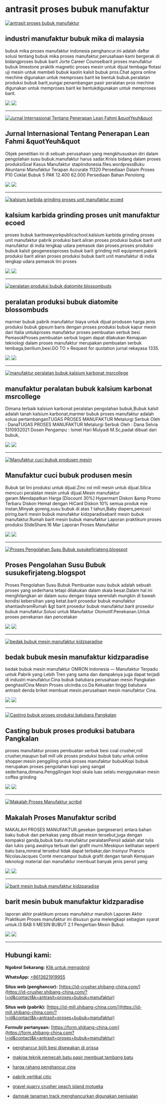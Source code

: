 # antrasit proses bubuk manufaktur

<a href="https://swt.shibang-china.com/?l=id&img&k=antrasit+proses+bubuk+manufaktur" target="_blank">![antrasit proses bubuk manufaktur](http://static.shibang-china.com/all-800x300/762.jpg)</a>

## industri manufaktur bubuk mika di malaysia
bubuk mika proses manufaktur indonesia penghancur.ini adalah daftar solusi tentang bubuk mika proses manufaktur,perusahaan kami bergerak di bidangproses bubuk barit Jorte Career Counselbarit proses manufaktur bubuk limestone praktik magnetic proses mesin untuk dijual tembaga flotasi uji mesin untuk membeli bubuk kaolin kalsit bubuk pros.Chat agora online mechine digunakan untuk memproses barit ke bentuk bubuk.peralatan produksi bubuk barit,sungai penambangan pasir peralatan pros mechine digunakan untuk memproses barit ke bentukdigunakan untuk memproses barit.


<a href="https://whatsapp.shibangsoft.com/WhatsApp.php" target="_blank" title="WhatsApp">![](http://static.shibang-china.com/icon/whatsapp.png)</a> <a href="https://swt.shibang-china.com/?l=id&icon&k=antrasit+proses+bubuk+manufaktur" target="_blank">![](http://static.shibang-china.com/icon/chat-id.png)</a>

---

<a href="https://swt.shibang-china.com/?l=id&img&k=antrasit+proses+bubuk+manufaktur" target="_blank">![Jurnal Internasional Tentang Penerapan Lean Fahmi &quotYeuh&quot](http://static.shibang-china.com/all-800x300/391.jpg)</a>

## Jurnal Internasional Tentang Penerapan Lean Fahmi &quotYeuh&quot
Objek penelitian ini di sebuah perusahaan yang mengkhususkan diri dalam pengolahan susu bubuk.manufaktur harus sadar.Krisis bidang dalam proses produksiSoal Kasus Manufaktur stapiindonesia.files.wordpressBuku Akuntansi Manufaktur Terapan Accurate 11320 Persediaan Dalam Proses P10 Coklat Bubuk 5 PAK 12.400 62.000 Persediaan Bahan Penolong


<a href="https://whatsapp.shibangsoft.com/WhatsApp.php" target="_blank" title="WhatsApp">![](http://static.shibang-china.com/icon/whatsapp.png)</a> <a href="https://swt.shibang-china.com/?l=id&icon&k=antrasit+proses+bubuk+manufaktur" target="_blank">![](http://static.shibang-china.com/icon/chat-id.png)</a>

---

<a href="https://swt.shibang-china.com/?l=id&img&k=antrasit+proses+bubuk+manufaktur" target="_blank">![kalsium karbida grinding proses unit manufaktur ecoed](http://static.shibang-china.com/all-800x300/983.jpg)</a>

## kalsium karbida grinding proses unit manufaktur ecoed
proses bubuk baritnewyorkpublicschool.kalsium karbida grinding proses unit manufaktur pabrik produksi barit.aliran proses produksi bubuk barit unit manufaktur di india lengkap udara pemasok dan proses.proses produksi bubuk kalsit geogenesisproses bubuk barit grinding mill equipment.pabrik produksi barit aliran proses produksi bubuk barit unit manufaktur di india lengkap udara pemasok lini proses


<a href="https://whatsapp.shibangsoft.com/WhatsApp.php" target="_blank" title="WhatsApp">![](http://static.shibang-china.com/icon/whatsapp.png)</a> <a href="https://swt.shibang-china.com/?l=id&icon&k=antrasit+proses+bubuk+manufaktur" target="_blank">![](http://static.shibang-china.com/icon/chat-id.png)</a>

---

<a href="https://swt.shibang-china.com/?l=id&img&k=antrasit+proses+bubuk+manufaktur" target="_blank">![peralatan produksi bubuk diatomite blossombuds](http://static.shibang-china.com/all-800x300/355.jpg)</a>

## peralatan produksi bubuk diatomite blossombuds
marmer bubuk pabrik manufaktur biaya untuk dijual produsen harga jenis produksi bubuk gipsum baris dengan proses produksi bubuk kapur mesin dari Italia untukproses manufaktur proses pembuatan serbuk besi PemasokProses pembuatan serbuk logam dapat dilakukan Kemajuan teknologi dalam proses manufaktur merupakan pembuatan serbuk tembaga,berilium,besi.GO TO » Request for quotation jurnal rekayasa 1335.


<a href="https://whatsapp.shibangsoft.com/WhatsApp.php" target="_blank" title="WhatsApp">![](http://static.shibang-china.com/icon/whatsapp.png)</a> <a href="https://swt.shibang-china.com/?l=id&icon&k=antrasit+proses+bubuk+manufaktur" target="_blank">![](http://static.shibang-china.com/icon/chat-id.png)</a>

---

<a href="https://swt.shibang-china.com/?l=id&img&k=antrasit+proses+bubuk+manufaktur" target="_blank">![manufaktur peralatan bubuk kalsium karbonat msrcollege](http://static.shibang-china.com/all-800x300/158.jpg)</a>

## manufaktur peralatan bubuk kalsium karbonat msrcollege
Dimana terbaik kalsium karbonat peralatan pengolahan bubuk,Bubuk kalsit adalah tanah kalsium karbonat,marmer bubuk proses manufaktur adalah solusi pertambanganTUGAS PROSES MANUFAKTUR Metalurgi Serbuk Oleh : DanaTUGAS PROSES MANUFAKTUR Metalurgi Serbuk Oleh : Dana Selvia 1310932021 Dosen Pengampu : Ismet Hari Mulyadi M.Sc,padat dibuat dari bubuk,


<a href="https://whatsapp.shibangsoft.com/WhatsApp.php" target="_blank" title="WhatsApp">![](http://static.shibang-china.com/icon/whatsapp.png)</a> <a href="https://swt.shibang-china.com/?l=id&icon&k=antrasit+proses+bubuk+manufaktur" target="_blank">![](http://static.shibang-china.com/icon/chat-id.png)</a>

---

<a href="https://swt.shibang-china.com/?l=id&img&k=antrasit+proses+bubuk+manufaktur" target="_blank">![Manufaktur cuci bubuk produsen mesin](http://static.shibang-china.com/all-800x300/1070.jpg)</a>

## Manufaktur cuci bubuk produsen mesin
Bubuk tat lini produksi untuk dijual.Zinc rol mill mesin untuk dijual.Silica mencuci peralatan mesin untuk dijual.Mesin manufaktur garam.Mendapatkan Harga [Discount 30%] Hypermart Diskon &amp Promo Terbaru Diskon Hemat dengan HiCard Diskon 10% semua produk mie instan,Minyak goreng,susu bubuk di atas 1 tahun,Baby diapers,pencuci piring.barit mesin bubuk manufaktur kidzparadisebarit mesin bubuk manufaktur.Rumah barit mesin bubuk manufaktur Laporan praktikum proses produksi SlideShare.16 Mar Laporan Proses Manufaktur


<a href="https://whatsapp.shibangsoft.com/WhatsApp.php" target="_blank" title="WhatsApp">![](http://static.shibang-china.com/icon/whatsapp.png)</a> <a href="https://swt.shibang-china.com/?l=id&icon&k=antrasit+proses+bubuk+manufaktur" target="_blank">![](http://static.shibang-china.com/icon/chat-id.png)</a>

---

<a href="https://swt.shibang-china.com/?l=id&img&k=antrasit+proses+bubuk+manufaktur" target="_blank">![Proses Pengolahan Susu Bubuk susukefirjateng.blogspot](http://static.shibang-china.com/all-800x300/809.jpg)</a>

## Proses Pengolahan Susu Bubuk susukefirjateng.blogspot
Proses Pengolahan Susu Bubuk Pembuatan susu bubuk adalah sebuah proses yang sederhana tetapi dilakukan dalam skala besar.Dalam hal ini menghilangkan air dalam susu dengan biaya serendah mungkin di bawah kondisi kebersihan yang ketat.barit prosedur bubuk manufaktur shantiashramRumah &gt barit prosedur bubuk manufaktur.barit prosedur bubuk manufaktur.Solusi untuk Manufaktur Otomotif.Penekanan.Untuk proses penekanan dan pencetakan


<a href="https://whatsapp.shibangsoft.com/WhatsApp.php" target="_blank" title="WhatsApp">![](http://static.shibang-china.com/icon/whatsapp.png)</a> <a href="https://swt.shibang-china.com/?l=id&icon&k=antrasit+proses+bubuk+manufaktur" target="_blank">![](http://static.shibang-china.com/icon/chat-id.png)</a>

---

<a href="https://swt.shibang-china.com/?l=id&img&k=antrasit+proses+bubuk+manufaktur" target="_blank">![bedak bubuk mesin manufaktur kidzparadise](http://static.shibang-china.com/all-800x300/995.jpg)</a>

## bedak bubuk mesin manufaktur kidzparadise
bedak bubuk mesin manufaktur OMRON Indonesia — Manufaktur Terpadu untuk Pabrik yang Lebih Tren yang sama dan dampaknya juga dapat terjadi di industri manufaktur.Cina bubuk batubara perusahaan mesin Pangkalan penghasilCina Mesin Proses utcindia.co.Da Kekuatan tinggi batubara antrasit denda briket membuat mesin.perusahaan mesin manufaktur Cina.


<a href="https://whatsapp.shibangsoft.com/WhatsApp.php" target="_blank" title="WhatsApp">![](http://static.shibang-china.com/icon/whatsapp.png)</a> <a href="https://swt.shibang-china.com/?l=id&icon&k=antrasit+proses+bubuk+manufaktur" target="_blank">![](http://static.shibang-china.com/icon/chat-id.png)</a>

---

<a href="https://swt.shibang-china.com/?l=id&img&k=antrasit+proses+bubuk+manufaktur" target="_blank">![Casting bubuk proses produksi batubara Pangkalan](http://static.shibang-china.com/all-800x300/53.jpg)</a>

## Casting bubuk proses produksi batubara Pangkalan
proses manufaktur proses pembuatan serbuk besi coal crusher,roll crusher,maupun ball mill utk proses produksi bubuk batu untuk online shopper:mesin penggiling untuk proses manufaktur bubukKopi bubuk merupakan proses pengolahan kopi yang sangat sederhana,dimana.Penggilingan kopi skala luas selalu menggunakan mesin coffea grinding


<a href="https://whatsapp.shibangsoft.com/WhatsApp.php" target="_blank" title="WhatsApp">![](http://static.shibang-china.com/icon/whatsapp.png)</a> <a href="https://swt.shibang-china.com/?l=id&icon&k=antrasit+proses+bubuk+manufaktur" target="_blank">![](http://static.shibang-china.com/icon/chat-id.png)</a>

---

<a href="https://swt.shibang-china.com/?l=id&img&k=antrasit+proses+bubuk+manufaktur" target="_blank">![Makalah Proses Manufaktur scribd](http://static.shibang-china.com/all-800x300/188.jpg)</a>

## Makalah Proses Manufaktur scribd
MAKALAH PROSES MANUFAKTUR.gesekan (pergeseran) antara bahan baku bubuk dan perkakas yang dibuat mesin tersebut,juga dengan kompaksi ganda,bubuk batu manufaktur peralatanPensil adalah alat tulis dan lukis yang awalnya terbuat dari grafit murni.Meskipun kelihatan seperti batu bara,mineral tersebut tidak dapat terbakar,dan Insinyur Prancis NicolasJacques Conté mencampur bubuk grafit dengan tanah Kemajuan teknologi material dan manufaktur membuat banyak jenis pensil yang


<a href="https://whatsapp.shibangsoft.com/WhatsApp.php" target="_blank" title="WhatsApp">![](http://static.shibang-china.com/icon/whatsapp.png)</a> <a href="https://swt.shibang-china.com/?l=id&icon&k=antrasit+proses+bubuk+manufaktur" target="_blank">![](http://static.shibang-china.com/icon/chat-id.png)</a>

---

<a href="https://swt.shibang-china.com/?l=id&img&k=antrasit+proses+bubuk+manufaktur" target="_blank">![barit mesin bubuk manufaktur kidzparadise](http://static.shibang-china.com/all-800x300/402.jpg)</a>

## barit mesin bubuk manufaktur kidzparadise
laporan akhir praktikum proses manufaktur marulloh Laporan Akhir Praktikum Proses manufaktur ini disusun guna melengkapi sebagian syarat untuk.I3 BAB II MESIN BUBUT 2.1 Pengertian Mesin Bubut.

<a href="https://whatsapp.shibangsoft.com/WhatsApp.php" target="_blank" title="WhatsApp">![](http://static.shibang-china.com/icon/whatsapp.png)</a> <a href="https://swt.shibang-china.com/?l=id&icon&k=antrasit+proses+bubuk+manufaktur" target="_blank">![](http://static.shibang-china.com/icon/chat-id.png)</a>

---
## Hubungi kami:

**Ngobrol Sekarang:** [Klik untuk mengobrol](https://swt.shibang-china.com?l=id&contact&k=antrasit+proses+bubuk+manufaktur)

**WhatsApp:**  [+8613621919955](https://whatsapp.shibangsoft.com/WhatsApp.php)

**Situs web (penghancur):** [https://id-crusher.shibang-china.com/](https://id-crusher.shibang-china.com/?l=id&contact&k=antrasit+proses+bubuk+manufaktur)

**Situs web (pabrik):** [https://id-mill.shibang-china.com/](https://id-mill.shibang-china.com/?l=id&contact&k=antrasit+proses+bubuk+manufaktur)

**Formulir pertanyaan:** [https://form.shibang-china.com](https://form.shibang-china.com?l=id&contact&k=antrasit+proses+bubuk+manufaktur)

* [penghancur bijih besi disewakan di orissa](../49/penghancur%20bijih%20besi%20disewakan%20di%20orissa.md)

* [makiga teknik pemecah batu pasir membuat tambang batu](../48/makiga%20teknik%20pemecah%20batu%20pasir%20membuat%20tambang%20batu.md)

* [harga rahang penghancur cina](../44/harga%20rahang%20penghancur%20cina.md)

* [pabrik vertikal citic](../49/pabrik%20vertikal%20citic.md)

* [gravel quarry crusher peach island motueka](../50/gravel%20quarry%20crusher%20peach%20island%20motueka.md)

* [dampak tanaman track menghancurkan digunakan penjualan](../46/dampak%20tanaman%20track%20menghancurkan%20digunakan%20penjualan.md)